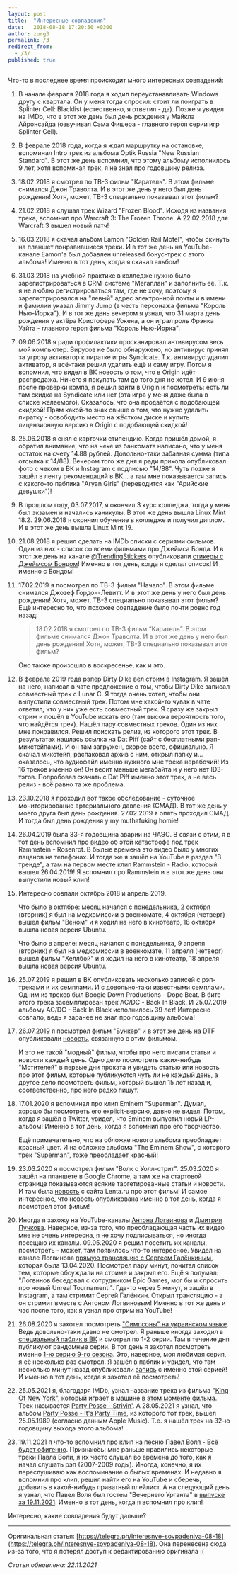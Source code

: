 ```yaml
---
layout: post
title:  "Интересные совпадения"
date:   2018-08-18 17:20:50 +0300
author: zurg3
permalink: /3
redirect_from:
  - /3/
published: true
---
```

Что-то в последнее время происходит много интересных совпадений:
1. В начале февраля 2018 года я ходил переустанавливать Windows другу с квартала. Он у меня тогда спросил: стоит ли поиграть в Splinter Cell: Blacklist (естественно, я ответил - да). Позже я увидел на IMDb, что в этот же день был день рождения у Майкла Айронсайда (озвучивал Сэма Фишера - главного героя серии игр Splinter Cell).

2. В феврале 2018 года, когда я ждал маршрутку на остановке, вспоминал Intro трек из альбома Optik Russia "New Russian Standard". В этот же день вспомнил, что этому альбому исполнилось 9 лет, хотя вспоминая трек, я не знал про годовщину релиза.

3. 18.02.2018 я смотрел по ТВ-3 фильм "Каратель". В этом фильме снимался Джон Траволта. И в этот же день у него был день рождения! Хотя, может, ТВ-3 специально показывал этот фильм?

4. 21.02.2018 я слушал трек Wizard "Frozen Blood". Исходя из названия трека, вспомнил про Warcraft 3: The Frozen Throne. А 22.02.2018 для Warcraft 3 вышел новый патч!

5. 16.03.2018 я скачал альбом Eamon "Golden Rail Motel", чтобы скинуть на планшет понравившиеся треки. И в тот же день на YouTube-канале Eamon'а был добавлен unreleased бонус-трек с этого альбома! Именно в тот день, когда я скачал альбом!

6. 31.03.2018 на учебной практике в колледже нужно было зарегистрироваться в CRM-системе "Мегаплан" и заполнить её. Т.к. я не люблю регистрироваться там, где не хочу, поэтому я зарегистрировался на "левый" адрес электронной почты и в имени и фамилии указал Jimmy Jump (в честь персонажа фильма "Король Нью-Йорка"). И в тот же день вечером я узнал, что 31 марта день рождения у актёра Кристофера Уокена, а он играл роль Фрэнка Уайта - главного героя фильма "Король Нью-Йорка".

7. 09.06.2018 я ради профилактики просканировал антивирусом весь мой компьютер. Вирусов не было обнаружено, но антивирус принял за угрозу активатор к пиратке игры Syndicate. Т.к. антивирус удалил активатор, я всё-таки решил удалить ещё и саму игру. Потом я вспомнил, что видел в ВК новость о том, что в Origin идёт распродажа. Ничего я покупать там до того дня не хотел. И 9 июня после проверки компа, я решил зайти в Origin и посмотреть: есть ли там скидка на Syndicate или нет (эта игра у меня даже была в списке желаемого). Оказалось, что она продаётся с подобающей скидкой! Прям какой-то знак свыше о том, что нужно удалить пиратку - освободить место на жёстком диске и купить лицензионную версию в Origin с подобающей скидкой!

8. 25.06.2018 я снял с карточки стипендию. Когда пришёл домой, я обратил внимание, что на чеке из банкомата написано, что у меня остаток на счету 14.88 рублей. Довольно-таки забавная сумма (типа отсылка к 14/88). Вечером того же дня я ради прикола опубликовал фото с чеком в ВК и Instagram с подписью "14/88". Чуть позже я зашёл в ленту рекомендаций в ВК... а там мне показывается запись с какого-то паблика "Aryan Girls" (переводится как "Арийские девушки")!

9. В прошлом году, 03.07.2017, я окончил 3 курс колледжа, тогда у меня был экзамен и начались каникулы. В этот же день вышла Linux Mint 18.2.
29.06.2018 я окончил обучение в колледже и получил диплом. И в этот же день вышла Linux Mint 19.

10. 21.08.2018 я решил сделать на IMDb списки с сериями фильмов. Один из них - список со всеми фильмами про Джеймса Бонда. И в этот же день на канале [@TrendingStickers](https://t.me/TrendingStickers) опубликовали [стикеры с Джеймсом Бондом](https://t.me/TrendingStickers/656)! Именно в тот день, когда я сделал список! И именно с Бондом!

11. 17.02.2019 я посмотрел по ТВ-3 фильм "Начало". В этом фильме снимался Джозеф Гордон-Левитт. И в этот же день у него был день рождения! Хотя, может, ТВ-3 специально показывал этот фильм?
Ещё интересно то, что похожее совпадение было почти ровно год назад:

    > 18.02.2018 я смотрел по ТВ-3 фильм “Каратель”. В этом фильме снимался Джон Траволта. И в этот же день у него был день рождения! Хотя, может, ТВ-3 специально показывал этот фильм?

    Оно также произошло в воскресенье, как и это.

12. В феврале 2019 года рэпер Dirty Dike вёл стрим в Instagram. Я зашёл на него, написал в чате предложение о том, чтобы Dirty Dike записал совместный трек с Lunar C. Я тогда очень хотел, чтобы они выпустили совместный трек. Потом мне какой-то чувак в чате ответил, что у них уже есть совместный трек. Я сразу же закрыл стрим и пошёл в YouTube искать его (там высока вероятность того, что найдётся трек). Нашёл пару совместных треков. Один из них мне понравился. Решил поискать релиз, из которого этот трек. В результатах нашлась ссылка на Dat Piff (сайт с бесплатными рэп-микстейпами). И он там загружен, скорее всего, официально. Я скачал микстейп, распаковал архив с ним, открыл папку и... оказалось, что аудиофайл именно нужного мне трека нерабочий! Из 16 треков именно он! Он весит меньше мегабайта и у него нет ID3-тэгов. Попробовал скачать с Dat Piff именно этот трек, а не весь релиз - всё равно та же проблема.

13. 23.10.2018 я проходил вот такое обследование - суточное мониторирование артериального давления (СМАД). В тот же день у моего друга был день рождения. 27.02.2019 я опять проходил СМАД. И тогда был день рождения у my muthafuking homie!

14. 26.04.2019 была 33-я годовщина аварии на ЧАЭС. В связи с этим, я в тот день вспомнил про [видео](https://youtu.be/ja5k5eoUQD8) об этой катастрофе под трек Rammstein - Rosenrot. В былые времена это видео было у многих пацанов на телефонах. И тогда же я зашёл на YouTube в раздел "В тренде", а там на первом месте клип Rammstein - Radio, который вышел 26.04.2019! Я вспомнил про Rammstein и в этот же день они выпустили новый клип!

15. Интересно совпали октябрь 2018 и апрель 2019.

    Что было в октябре: месяц начался с понедельника, 2 октября (вторник) я был на медкомиссии в военкомате, 4 октября (четверг) вышел фильм "Веном" и я ходил на него в кинотеатр, 18 октября вышла новая версия Ubuntu.

    Что было в апреле: месяц начался с понедельника, 9 апреля (вторник) я был на медкомиссии в военкомате, 11 апреля (четверг) вышел фильм "Хеллбой" и я ходил на него в кинотеатр, 18 апреля вышла новая версия Ubuntu.

16. 25.07.2019 я решил в ВК опубликовать несколько записей с рэп-треками и их семплами. И с довольно-таки известными семплами. Одним из треков был Boogie Down Productions - Dope Beat. В бите этого трека засемплирован трек AC/DC - Back In Black. И 25.07.2019 альбому AC/DC - Back In Black исполнилось 39 лет! Интересно совпало, ведь я заранее не знал про годовщину альбома!

17. 26.07.2019 я посмотрел фильм "Бункер" и в этот же день на DTF опубликовали [новость](https://dtf.ru/avi/61131), связанную с этим фильмом.

    И это не такой "модный" фильм, чтобы про него писали статьи и новости каждый день. Одно дело посмотреть каких-нибудь "Мстителей" в первые дни проката и увидеть статью или новость про этот фильм, которые публикуются чуть ли не каждый день, а другое дело посмотреть фильм, который вышел 15 лет назад и, соответственно, про него редко пишут.

18. 17.01.2020 я вспоминал про клип Eminem "Superman". Думал, хорошо бы посмотреть его explicit-версию, давно не видел. Потом, когда я зашёл в Twitter, увидел, что Eminem выпустил новый LP-альбом! Именно в тот день, когда я вспомнил про его творчество.

    Ещё примечательно, что на обложке нового альбома преобладает красный цвет. И на обложке альбома "The Eminem Show", с которого трек "Superman", тоже преобладает красный!

19. 23.03.2020 я посмотрел фильм "Волк с Уолл-стрит". 25.03.2020 я зашёл на планшете в Google Chrome, а там же на стартовой странице показываются всякие таргетированные статьи и новости. И там была [новость](https://lenta.ru/news/2020/03/23/matperemat/) с сайта Lenta.ru про этот фильм! И самое интересное, что новость опубликована именно в тот день, когда я посмотрел этот фильм!

20. Иногда я захожу на YouTube-каналы [Антона Логвинова](https://www.youtube.com/user/fxigr1) и [Дмитрия Пучкова](https://www.youtube.com/user/Fletcher2008). Наверное, из-за того, что преобладающая часть их видео мне не очень интересна, я не хочу подписываться, но иногда посещаю их каналы. 09.05.2020 я решил посетить их каналы, посмотреть - может, там появилось что-то интересное. Увидел на канале Логвинова [прямую трансляцию с Сергеем Галёнкиным](https://youtu.be/nWEKp3Y09tU), которая была 13.04.2020. Посмотрел пару минут, почитал список тем, которые обсуждали на стриме и закрыл его. Ещё я подумал: "Логвинов беседовал с сотрудником Epic Games, мог бы и спросить про новый Unreal Tournament!". Где-то через 5 минут, я зашёл в Instagram, а там стримит Сергей Галёнкин. Открыл трансляцию - а он стримит вместе с Антоном Логвиновым! Именно в тот же день и час после того, как я узнал про стрим на YouTube!

21. 26.08.2020 я захотел посмотреть ["Симпсоны" на украинском языке](https://t.me/zurg3channel/4192). Ведь довольно-таки давно не смотрел. Я раньше иногда заходил в [специальный паблик в ВК](https://vk.com/simpsonsua) и смотрел по 1-2 серии. Там в течение дня публикуют рандомные серии. В тот день я захотел посмотреть именно [1-ю серию 9-го сезона](https://www.imdb.com/title/tt0701230/). Это, наверное, моя любимая серия, я её несколько раз смотрел. Я зашёл в паблик и увидел, что там несколько минут назад опубликовали [запись](https://vk.com/wall-31481979_292618) с именно этой серией! И именно в тот день, когда я захотел её посмотреть!

22. 25.05.2021 я, благодаря IMDb, узнал название трека из фильма "[King Of New York](https://www.imdb.com/title/tt0099939/)", который играет в машине [в этом моменте фильма](https://youtu.be/uN78vyR80SE). Трек называется [Party Posse - Strivin'](https://youtu.be/9fGyOg10yMs). А 28.05.2021 я узнал, что альбом [Party Posse - It's Party Time](https://music.apple.com/ru/album/1523886107), из которого тот трек, вышел 25.05.1989 (согласно данным Apple Music). Т.е. я нашёл трек на 32-ю годовщину выхода этого альбома!

23. 19.11.2021 я что-то вспомнил про клип на песню [Павел Воля - Всё будет офигенно](https://youtu.be/DIac05tWDBY). Признаю́сь: мне раньше нравились некоторые треки Павла Воли, я их часто слушал во времена до того, как я начал слушать рэп (2007-2009 годы). Иногда, конечно, я их переслушиваю как воспоминание о былых временах. И недавно я вспомнил про клип, решил найти его на YouTube и сберечь, добавить в какой-нибудь приватный плейлист. А на следующий день я узнал, что Павел Воля был гостем "Вечернего Урганта" в [выпуске за 19.11.2021](https://youtu.be/D_TdJWeZUHk). Именно в тот день, когда я вспомнил про клип!

Интересно, какие совпадения будут дальше?

-----

Оригинальная статья: [https://telegra.ph/Interesnye-sovpadeniya-08-18](https://telegra.ph/Interesnye-sovpadeniya-08-18).
Она перенесена сюда из-за того, что я потерял доступ к редактированию оригинала :(

*Статья обновлена: 22.11.2021*
